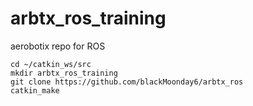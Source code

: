 # arbtx_ros_training
aerobotix repo for ROS
	
	cd ~/catkin_ws/src
	mkdir arbtx_ros_training
	git clone https://github.com/blackMoonday6/arbtx_ros
	catkin_make
